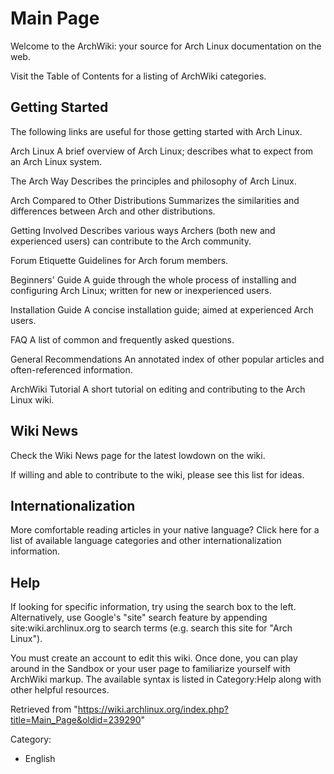 Main Page
=========

Welcome to the ArchWiki: your source for Arch Linux documentation on the
web.

Visit the Table of Contents for a listing of ArchWiki categories.

Getting Started
---------------

The following links are useful for those getting started with Arch
Linux.

 Arch Linux
    A brief overview of Arch Linux; describes what to expect from an
    Arch Linux system.

 The Arch Way
    Describes the principles and philosophy of Arch Linux.

 Arch Compared to Other Distributions
    Summarizes the similarities and differences between Arch and other
    distributions.

 Getting Involved
    Describes various ways Archers (both new and experienced users) can
    contribute to the Arch community.

 Forum Etiquette
    Guidelines for Arch forum members.

 Beginners' Guide
    A guide through the whole process of installing and configuring Arch
    Linux; written for new or inexperienced users.

 Installation Guide
    A concise installation guide; aimed at experienced Arch users.

 FAQ
    A list of common and frequently asked questions.

 General Recommendations
    An annotated index of other popular articles and often-referenced
    information.

 ArchWiki Tutorial
    A short tutorial on editing and contributing to the Arch Linux wiki.

Wiki News
---------

Check the Wiki News page for the latest lowdown on the wiki.

If willing and able to contribute to the wiki, please see this list for
ideas.

Internationalization
--------------------

More comfortable reading articles in your native language? Click here
for a list of available language categories and other
internationalization information.

Help
----

If looking for specific information, try using the search box to the
left. Alternatively, use Google's "site" search feature by appending
site:wiki.archlinux.org to search terms (e.g. search this site for "Arch
Linux").

You must create an account to edit this wiki. Once done, you can play
around in the Sandbox or your user page to familiarize yourself with
ArchWiki markup. The available syntax is listed in Category:Help along
with other helpful resources.

Retrieved from
"https://wiki.archlinux.org/index.php?title=Main_Page&oldid=239290"

Category:

-   English
